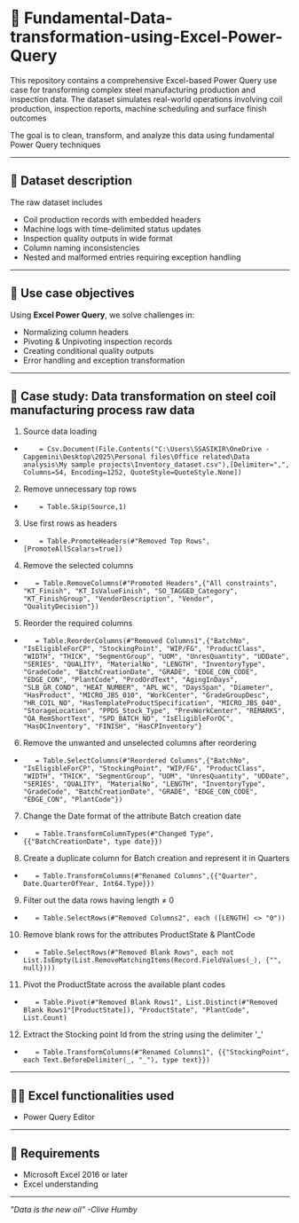 # 👾 Fundamental-Data-transformation-using-Excel-Power-Query
This repository contains a comprehensive Excel-based Power Query use case for transforming complex steel manufacturing production and inspection data. The dataset simulates real-world operations involving coil production, inspection reports, machine scheduling and surface finish outcomes

The goal is to clean, transform, and analyze this data using fundamental Power Query techniques

---

## 👃 Dataset description
The raw dataset includes 
- Coil production records with embedded headers
- Machine logs with time-delimited status updates
- Inspection quality outputs in wide format
- Column naming inconsistencies
- Nested and malformed entries requiring exception handling

--- 

## 🦷 Use case objectives 
Using **Excel Power Query**, we solve challenges in:
- Normalizing column headers
- Pivoting & Unpivoting inspection records
- Creating conditional quality outputs
- Error handling and exception transformation

---

## 🧠 Case study: Data transformation on steel coil manufacturing process raw data
1. Source data loading
-         = Csv.Document(File.Contents("C:\Users\SSASIKIR\OneDrive - Capgemini\Desktop\2025\Personal files\Office related\Data analysis\My sample projects\Inventory_dataset.csv"),[Delimiter=",", Columns=54, Encoding=1252, QuoteStyle=QuoteStyle.None])
2. Remove unnecessary top rows
-         = Table.Skip(Source,1)
3. Use first rows as headers
-         = Table.PromoteHeaders(#"Removed Top Rows", [PromoteAllScalars=true])
4. Remove the selected columns
-        = Table.RemoveColumns(#"Promoted Headers",{"All constraints", "KT_Finish", "KT_IsValueFinish", "SO_TAGGED_Category", "KT_FinishGroup", "VendorDescription", "Vendor", "QualityDecision"})
5. Reorder the required columns
-        = Table.ReorderColumns(#"Removed Columns1",{"BatchNo", "IsEligibleForCP", "StockingPoint", "WIP/FG", "ProductClass", "WIDTH", "THICK", "SegmentGroup", "UOM", "UnresQuantity", "UDDate", "SERIES", "QUALITY", "MaterialNo", "LENGTH", "InventoryType", "GradeCode", "BatchCreationDate", "GRADE", "EDGE_CON_CODE", "EDGE_CON", "PlantCode", "ProdOrdText", "AgingInDays", "SLB_GR_COND", "HEAT_NUMBER", "APL_WC", "DaysSpan", "Diameter", "HasProduct", "MICRO_JBS_010", "WorkCenter", "GradeGroupDesc", "HR_COIL_NO", "HasTemplateProductSpecification", "MICRO_JBS_040", "StorageLocation", "PPDS_Stock_Type", "PrevWorkCenter", "REMARKS", "QA_RemShortText", "SPD_BATCH_NO", "IsEligibleForOC", "HasOCInventory", "FINISH", "HasCPInventory"}
6. Remove the unwanted and unselected columns after reordering
-        = Table.SelectColumns(#"Reordered Columns",{"BatchNo", "IsEligibleForCP", "StockingPoint", "WIP/FG", "ProductClass", "WIDTH", "THICK", "SegmentGroup", "UOM", "UnresQuantity", "UDDate", "SERIES", "QUALITY", "MaterialNo", "LENGTH", "InventoryType", "GradeCode", "BatchCreationDate", "GRADE", "EDGE_CON_CODE", "EDGE_CON", "PlantCode"})
7. Change the Date format of the attribute Batch creation date
-        = Table.TransformColumnTypes(#"Changed Type",{{"BatchCreationDate", type date}})
8. Create a duplicate column for Batch creation and represent it in Quarters
-        = Table.TransformColumns(#"Renamed Columns",{{"Quarter", Date.QuarterOfYear, Int64.Type}})
9. Filter out the data rows having length ≠ 0
-        = Table.SelectRows(#"Removed Columns2", each ([LENGTH] <> "0"))
10. Remove blank rows for the attributes ProductState & PlantCode
-        = Table.SelectRows(#"Removed Blank Rows", each not List.IsEmpty(List.RemoveMatchingItems(Record.FieldValues(_), {"", null})))
11. Pivot the ProductState across the available plant codes
-        = Table.Pivot(#"Removed Blank Rows1", List.Distinct(#"Removed Blank Rows1"[ProductState]), "ProductState", "PlantCode", List.Count)
12. Extract the Stocking point Id from the string using the delimiter '_'
-        = Table.TransformColumns(#"Renamed Columns1", {{"StockingPoint", each Text.BeforeDelimiter(_, "_"), type text}})

---

## 🧑‍🦱 Excel functionalities used
- Power Query Editor

---

## 👀 Requirements
- Microsoft Excel 2016 or later
- Excel understanding

---

*"Data is the new oil" -Clive Humby*
